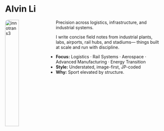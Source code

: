 # Alvin Li

<img src="/alvin-site/JPG_VID/innotrans3.jpg" alt="innotrans3" width="30%" align="left" style="margin-right:15px; border-radius:10px;" />

Precision across logistics, infrastructure, and industrial systems.

I write concise field notes from industrial plants, labs, airports, rail hubs, and stadiums—
things built at scale and run with discipline.

- **Focus:** Logistics · Rail Systems · Aerospace · Advanced Manufacturing · Energy Transition
- **Style:** Understated, image-first, JP-coded
- **Why:** Sport elevated by structure.
